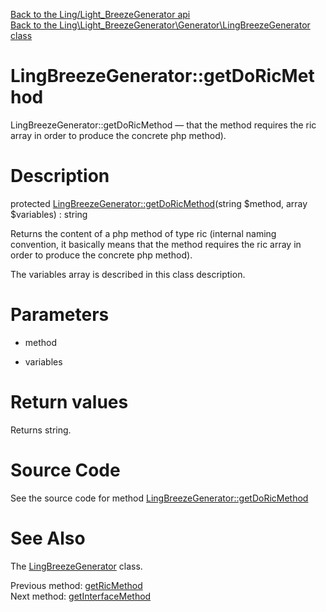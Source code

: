 [Back to the Ling/Light_BreezeGenerator api](https://github.com/lingtalfi/Light_BreezeGenerator/blob/master/doc/api/Ling/Light_BreezeGenerator.md)<br>
[Back to the Ling\Light_BreezeGenerator\Generator\LingBreezeGenerator class](https://github.com/lingtalfi/Light_BreezeGenerator/blob/master/doc/api/Ling/Light_BreezeGenerator/Generator/LingBreezeGenerator.md)


LingBreezeGenerator::getDoRicMethod
================



LingBreezeGenerator::getDoRicMethod — that the method requires the ric array in order to produce the concrete php method).




Description
================


protected [LingBreezeGenerator::getDoRicMethod](https://github.com/lingtalfi/Light_BreezeGenerator/blob/master/doc/api/Ling/Light_BreezeGenerator/Generator/LingBreezeGenerator/getDoRicMethod.md)(string $method, array $variables) : string




Returns the content of a php method of type ric (internal naming convention, it basically means
that the method requires the ric array in order to produce the concrete php method).

The variables array is described in this class description.




Parameters
================


- method

    

- variables

    


Return values
================

Returns string.








Source Code
===========
See the source code for method [LingBreezeGenerator::getDoRicMethod](https://github.com/lingtalfi/Light_BreezeGenerator/blob/master/Generator/LingBreezeGenerator.php#L828-L862)


See Also
================

The [LingBreezeGenerator](https://github.com/lingtalfi/Light_BreezeGenerator/blob/master/doc/api/Ling/Light_BreezeGenerator/Generator/LingBreezeGenerator.md) class.

Previous method: [getRicMethod](https://github.com/lingtalfi/Light_BreezeGenerator/blob/master/doc/api/Ling/Light_BreezeGenerator/Generator/LingBreezeGenerator/getRicMethod.md)<br>Next method: [getInterfaceMethod](https://github.com/lingtalfi/Light_BreezeGenerator/blob/master/doc/api/Ling/Light_BreezeGenerator/Generator/LingBreezeGenerator/getInterfaceMethod.md)<br>

